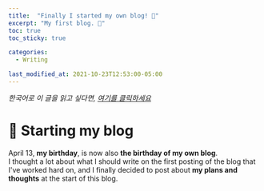 ```yaml
---
title:  "Finally I started my own blog! 🎉"
excerpt: "My first blog. 🤗"
toc: true
toc_sticky: true

categories:
  - Writing

last_modified_at: 2021-10-23T12:53:00-05:00
---
```

*한국어로 이 글을 읽고 싶다면, [여기를 클릭하세요]({{site.url}}/writing/starting-blog)*

# 🥳 Starting my blog

April 13, **my birthday**, is now also **the birthday of my own blog**.   
I thought a lot about what I should write on the first posting of the blog that I've worked hard on, and I finally decided to post about **my plans and thoughts** at the start of this blog.

<!-- ## ✨ Why I started blogging

I decided to start the blog for three main reasons:

### 👦 To express myself to others

&nbsp; First of all, I wanted to show others **what I've done** and **who I am** effectively using the blog.   

&nbsp; This August, I participated in **2021 Military Open Source Online Hackathon** organized by [OSAM](https://osam.kr). During the team building period, I applied to several teams and received some reply mails, one of which was **"Is there any website or portfolio where we can see your works?"**. 
 
<p align="center">
<img src="/assets/images/starting-blog/mail.png">
</p>

&nbsp;Since I've never participated in any hackathon, and I haven't organized projects that I've done, I **couldn't answer properly** to the mail. Only after receiving this mail, I realized that people take a look into applicant's portfolio when looking for a team member(...). I was upset that **I couldn't express what I've done** properly to others even if I have worked so hard. So I decided to start my own blog to show what I've done to others effectively.   
&nbsp;This blog will be used to **record what I've done**, and show others **what I can do** effectively.

### 🤝 To share information

&nbsp;I have received so much help from the Internet. Now, I wanted to help others through blogs and pay off the debt to the Internet. 

&nbsp;I started studying about Frontend web development for the first time to participate in the hackathon. While studying many topics like HTML, CSS, JS, React, Redux, I could get as much information as I wanted **for free**. The questions people exchanged in [**Stack Overflow**](https://stackoverflow.com) also helped me a lot.   
&nbsp;I thought that the way to **repay** those who gave me information was to use it well and grow up, and then **share what I learned with others** just like them. Since I thought that starting a blog was the most easiest way to share information, I decided to start my own blog.   
&nbsp;From now on, I'm going to organize what I've learned and post it so that it can help others.

### ✍ To organize my thoughts

&nbsp;**Writing** is difficult. It takes a long time to think, a lot of effort. This process is difficult, but you can get **valuable learning**. I want to **write regularly** and **learn** by blogging.

&nbsp;I think I'm not a deep thinker. I just write what comes to mind when I write a diary, and sometimes I give up on thinking just saying *I don't know~ It will be fine~ 🙄*. However, when writing something that others will read, I get to **think more deeply** than usual to show better writing to readers. To show better writing, I have the process of refining tangled thoughts to explain my thoughts well enough for others to easily understand. Also, when I write some posts sharing information that I know, I will go through the process of **knowing more clearly what I know**.   
&nbsp;I thought I would be able to have this experience of organizing my thoughts often if I started my blog.

## 🌐 Running a bilingual blog

&nbsp;All posts on this blog will be written **in Korean and English**, respectively. It won't be easy, but following two reasons made me to decide like this.

### 🙌 Beyond the limit of langauges
&nbsp;I didn't want to make a **limit** of my blog using only Korean. 

&nbsp;If I ran my blog only in Korean, my blog would get a clear limit. To people who can't speak Korean, my blog will be left as **a page written in Alien languages 👽** , and I wouldn't be able to **communicate** with people who can't speak Korean.   
&nbsp;However, If a run my blog in two languages, even though I have to work harder, my posts can reach to much more people, and I would be able to **help much more people**. I thought **the possibility of helping more people around the world** was more valuable than the effort in writing in English, so I decided to write a blog in English too.

### 🔥 To study English
&nbsp;**English is hard..** I can read documents in English pretty well, but it is still hard for me to write or speak in English. I thought writing posts in English on my blog would make me get to be **friendlier with English** .    
&nbsp;Writing a blog in English would help more people in world, and **improve my English skills**, so there was no reason for me to run my blog only in Korean.

## 🎉 What's next?
&nbsp;Thinking about writing on the blog in the future is already full of excitement! I'm going to organize what I learned, and upload the projects I participated in on this blog. 🤗 -->